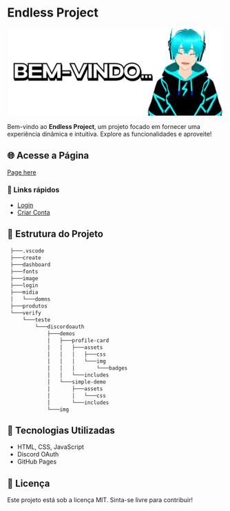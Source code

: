 # Endless Project

![Endless](https://github.com/JempUnkn/endless/blob/main/image/domns.png)

Bem-vindo ao **Endless Project**, um projeto focado em fornecer uma experiência dinâmica e intuitiva. Explore as funcionalidades e aproveite!

## 🌐 Acesse a Página

[Page here](https://jemp.github.io/endless)

### 🔗 Links rápidos
- [Login](https://jemp.github.io/endless/login)
- [Criar Conta](https://jemp.github.io/endless/create)

## 📂 Estrutura do Projeto

```
 ├───.vscode
 ├───create
 ├───dashboard
 ├───fonts
 ├───image
 ├───login
 ├───midia
 │   └───domns
 ├───produtos
 └───verify
     └───teste
         └───discordoauth
             ├───demos
             │   ├───profile-card
             │   │   ├───assets
             │   │   │   ├───css
             │   │   │   └───img
             │   │   │       └───badges
             │   │   └───includes
             │   └───simple-demo
             │       ├───assets
             │       │   └───css
             │       └───includes
             └───img
```

## 🚀 Tecnologias Utilizadas
- HTML, CSS, JavaScript
- Discord OAuth
- GitHub Pages

## 📜 Licença
Este projeto está sob a licença MIT. Sinta-se livre para contribuir!

